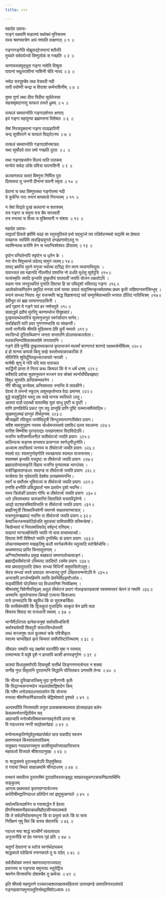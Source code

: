 ```yaml
---
title: ०२२

---
```

महादेव उवाच-  
गाङ्गं वक्ष्यामि माहात्म्यं यथोक्तं मुनिसत्तम  
यस्य श्रवणमात्रेण अघं नश्यति तत्क्षणात् ॥ १ ॥


गङ्गागङ्गेति योब्रूयाद्योजनानां शतैरपि  
मुच्यते सर्वपापेभ्यो विष्णुलोकं स गच्छति ॥ २ ॥


चरणाब्जसमुद्भूता गङ्गा नामेति विश्रुता  
पापानां स्थूलराशीनां नाशिनी चेति नारद ॥ ३ ॥


नर्मदा सरयूश्चैव तथा वेत्रवती नदी  
तापी पयोष्णी चन्द्रा च विपाशा कर्मनाशिनीम् ॥ ४ ॥


पुष्या पूर्णा तथा दीपा विदीपा सूर्यतेजसा  
सहस्रवृषदानात्तु यत्फलं लभते ध्रुवम् ॥ ५ ॥


तत्फलं समवाप्नोति गङ्गादर्शनतः क्षणात्  
इयं गङ्गा महापुण्या ब्रह्मघ्नानां विशेषतः ॥ ६ ॥


तेषां निरययुक्तानां गङ्गा पापप्रहारिणी  
चन्द्र सूर्योपरागे च यत्फलं विद्यतेऽनघ ॥ ७ ॥


तत्फलं समवाप्नोति गङ्गादर्शनमात्रतः  
यथा सूर्योदये तात तमो गच्छति दूरतः ॥ ८ ॥


तथा गङ्गाप्रभावेन विलयं याति पातकम्  
मान्येयं सर्वदा लोके पवित्रा पापनाशिनी ॥ ९ ॥


कल्याणरूपा सततं विष्णुना निर्मिता पुरा  
दिव्यरूपा तु जननी दीनानां पावनी स्मृता ॥ १० ॥


देवानां च यथा विष्णुस्तथा गङ्गोत्तमा नदी  
ये कुर्वन्ति नराः स्नानं माघमासे निरन्तरम् ॥ ११ ॥


न तेषां विद्यते दुःखं कल्पानां च शतत्रयम्  
यत्र गङ्गा च यमुना यत्र चैव सरस्वती  
तत्र स्नात्वा च पीत्वा च मुक्तिभागी न संशयः ॥ १२ ॥


महादेव उवाच-  
त्वद्वार्तां प्रियतो ब्रवीमि यदहं सा स्तुस्तुतिस्ते प्रभो यद्भुञ्जे तव तन्निवेदनमथो यद्यामि सा प्रेष्यता  
यच्छान्तः स्वपिमि त्वदङ्घ्रियुगले दण्डप्रणामोऽस्तु नः  
स्वामिन्यच्च करोमि तेन स भवान्विश्वेश्वरः प्रीयताम् ॥ १३ ॥


दृष्टेन वन्दितेनापि स्पृष्टेन च धृतेन के ।  
नरा येन विमुच्यन्ते तदेतद् यामुनं जलम्॥ १४॥  
तावद् भ्रमन्ति भुवने मनुजा भवोत्थ दारिद्य्र रोग मरण व्यसनाभिभूताः ।  
यावज्जलं तव महानदि नीलनीलं पश्यन्ति नो दधति मूर्धसु सूर्यपुत्रि ॥१५॥  
यत्संस्मृतिः सपदि कृन्तति दुष्कृतौघं पापावलीं जयति योजन लक्षतोऽपि ।  
यन्नाम नाम जगदुच्चरितं पुनाति दिष्ट्या हि सा पथिदृशो भविताद्य गङ्गा ॥१६॥  
आलोकोत्कण्ठितेन प्रमुदित मनसा वर्त्म यस्याः प्रयातं सद्यस्मिन्कृत्यमेतामथ प्रथम कृती जज्ञिवान्स्वर्गसिन्धुम् ।  
स्नानं सन्ध्या निवापः सुर यजनमपि श्राद्ध विप्राशनाद्यं सर्वं सम्पूर्णमेतत्भवति भगवतः प्रीतिदं नातिचित्रम् ॥१७॥  
देवीभूत परं ब्रह्म परमानन्ददायिनी ।  
अर्घं गृहाण मे गङ्गे पापं हर नमोस्तुते ॥१८॥  
साक्षाद्धर्म द्रवौघं मुररिपु चरणाम्भोज पीयूषसारं।  
दुःखस्याब्धेस्तरित्रं सुरमनुजनुतं स्वर्गसोपान मार्गम्।  
सर्वांहोहारि वारि प्रवर गुणगणम्भासि या संवहन्ती।  
तस्यै भागीरथि श्रीमति मुदितमना देवि कुर्वे नमस्ते ॥१९॥  
स्वःसिन्धो दुरिताब्धिमग्न जनता सन्तारणि प्रोल्लसत्कल्लोला।  
मलकान्तिनाशिततमस्तोमे जगत्पावनि ।  
गङ्गे देवि पुनीहि दुष्कृतभयक्रान्तं कृपाभाजनं मातर्मां शरणागतं शरणदे रक्षाथभोभीषितम् ॥२०॥  
हं हो मानस कम्पसे किमु सखे त्रस्तोभयान्नारकात्किं ते  
भीतिरिति श्रुतिर्दुरितकृत्सञ्जायते नारकी ।  
माभैषीः शृणु मे गतिं यदि मया पापाचल  
स्पर्द्धिनी प्राप्ता ते निरयं कथः किमपरं किं मे न धर्मं धनम् ॥२१॥  
सर्वेशादि प्रशंसा मुदमनुभवनं मज्जनं यत्र चोक्तं स्वर्नार्योवीक्ष्यहृष्टा  
विबुध सुरपतिः प्राप्तिसम्भावनेन ।  
नीरे श्रीजह्नु कन्येयम् अनियमरताः स्नान्ति ये तावकीने।  
देवत्वं ते लभन्ते स्फुटम् अशुभकृतोप्यत्र वेदाः प्रमाणम् ॥२२॥  
बुद्धे सद्बुद्धिरेवं भवतु तव सखे मानस स्वस्तिते ऽस्तु।  
आस्तां पादौ पदस्थौ सततमिह युवां साधु दृष्टी च दृष्टी ।  
वाणि प्राणप्रियेधि प्रकट गुण वपुः प्राप्नुहि प्राणि पुष्टिं यस्मात्सर्वैर्भवद्भिः।  
सुखमतुलमहं प्राप्नुवं तीर्थपुण्यम् ॥२३॥  
श्रीजाह्नवी रविसुता परमेष्ठिपुत्री सिन्धुत्रयाभरणतीर्थवर प्रयाग।  
सर्वेश मामनुगृहाण नयस्व चोर्ध्वमन्तस्तमो दशविधं दलय स्वधाम्ना ॥२४॥  
वागीश विष्ण्वीश पुरन्दराद्याः पापप्रणाशाय विदांविदोऽपि।  
भजन्ति यत्तीरमनीलनीलं सतीर्थराजो जयति प्रयागः ॥२५॥  
कलिन्दजा सङ्गम वाप्ययत्र प्रत्यग्गता स्वर्गधुनीधुनोति।  
अध्यात्म तापत्रितयं जनस्य स तीर्थराजो जयति प्रयागः ॥२६॥  
श्यामो वटः श्यामगुणोवृणोति स्वच्छायया श्यामल याजनानाम्।  
श्यामश्रमं कृन्तति यत्रदृष्टः स तीर्थराजो जयति प्रयागः ॥२७॥  
ब्रह्मादयोप्यात्मकृतिं विहाय भजन्ति पुण्यात्मक भागधेयम् ।  
यत्रोज्झितादण्डधरः स्वदण्डं स तीर्थराजो जयति प्रयागः ॥२८॥  
यत्सेवया देव नृदेवतादि देवर्षयः प्रत्यहमामनन्ति।  
स्वर्गं च सर्वोत्तम भूमिराज्यं स तीर्थराजो जयति प्रयागः ॥२९॥  
एनांसि हन्तीति प्रसिद्धवार्ता नाम प्रतापेन दृशो भवन्ति।  
यस्य त्रिलोकीं प्रतताप गोभिः स तीर्थराजो जयति प्रयागः ॥३०॥  
धत्ते ऽभितश्चामर चारुकान्तिं सितासिते यत्रसरिद्वरेण्ये ।  
आद्यो वटश्छत्रमिवातिभाति स तीर्थराजो जयति प्रयागः ॥३१॥  
ब्राह्मीनपुत्री त्रिपथास्त्रिवेणी समागमे साक्षतयागमात्रात् ।  
यत्राप्नुतान्ब्रह्मपदं नयन्ति स तीर्थराजो जयति प्रयागः॥ ३२॥  
केषाञ्चिज्जन्मकोटिर्व्रजति सुवचसां यामियामीति यस्मिन्केषां।  
चित्प्रेप्सतां यं नियतमतियतेद् वर्षवृन्दं वरिष्ठम्।  
यत्प्राप्तं भाग्यलक्षैर्भवति भवति नो वास वाचामवाच्यो।  
दिष्ट्या वेणी विशिष्टो भवति दृगतिथिः कं प्रयाग प्रयागः ॥३३॥  
लोकानामक्षमाणां मखकृतिषु कलौ स्वर्गकामैर्जय स्तुत्यादि स्तोत्रैर्वचोभिः।  
कथममरपद प्राप्ति चिन्तातुराणाम् ।  
अग्निष्टोमाश्वमेध प्रमुख मखफलं सम्यगालोच्यसाङ्गं।  
ब्रह्माद्यैस्तीर्थराजो ऽभिमतद उपदिष्टो ऽयमेव प्रयागः ॥३४॥  
मया प्रमादातुरतादि दोषतः सन्ध्या विधिर्नो समुपासितोऽभूत्।  
चेदत्र सन्ध्यां चरते प्रसादतः सन्ध्यास्तु पूर्णा ऽखिलजन्मनोऽपि मे ॥३५॥  
अन्यत्रापि प्रगर्जन्महिमनि तपसि प्रेमभिर्विप्रकृष्टैर्ध्यातः।  
सङ्कीर्तितो योऽभिमत पद विधातानिशं निर्व्यपेक्षम्म् ।  
श्रीमत्पांशुं त्रिवेणीपरिवृढम् अतुलं तीर्थराजं प्रयागं गोलङ्कारप्रकाशं स्वयममरवरं चेतनं तं नमामि ॥३६॥  
अस्माभिः सुतपोन्वतप्त किमहो एज्यन्त किंवाध्वराः  
पात्रे दानमदायि किं बहुविधं किं वा सुराश्चार्चिताः  
किं सत्तीर्थमसेवि किं द्विजकुलं पूजादिभिः सत्कृतं येन प्रापि सदा  
शिवस्य शिवदा सा राजधानी स्वयम् ॥ ३७ ॥


भाग्यैर्मेऽधिगता ह्यनेकजनुषां सर्वाघविध्वंसिनी  
सर्वाश्चर्यमयी शिवपुरी संसारसिन्धोस्तरी  
लब्धं सज्जनुषः फलं कुलमलं चक्रे पवित्रीकृतः  
स्वात्मा चाप्यखिलं कृतं किमपरं सर्वोपरिष्टात्स्थितम् ॥ ३८ ॥


जीवन्नरः पश्यति भद्र लक्षमेवं वदन्तीति मृषा न यस्मात्  
तस्मान्मया वै वपुषे दृशे न प्राप्तापि काशी क्षणभङ्गुरेण ॥ ३९ ॥


काश्यां विधातुममरैरपि दिव्यभूमौ सत्तीर्थ लिङ्गगणनार्चनता न शक्या  
यानीह गुप्त विवृतानि पुरातनानि सिद्धानि योजितकरः प्रणमामि तेभ्यः ॥ ४० ॥


किं भीत्या दुरितव्रजात्किमु मुदा पुण्यैरगण्यैः कृतैः  
किं विद्याभ्यसनान्मदेन जडतादोषाद्विषादेन किम्  
किं गर्वेण धनोदयादधनतातापेन किं भोजनाः  
स्नात्वा श्रीमणिकर्णिकापयसि चेद्विश्वेश्वरो दृश्यते ॥ ४१ ॥


अल्पस्फीति निरामयापि तनुता प्रव्यक्तशक्यात्मता प्रोत्साहाढ्य बलेन  
केवलमनोरागद्वितीयेन यत्  
अप्राप्यापि मनोरथैरविषयास्वप्नप्रवृत्तेरपि प्राप्ता सा  
पि गदाधरस्य नगरी सद्योपवर्गप्रदा ॥ ४२ ॥


मन्येनात्मकृतिर्नपूर्वपुरुषप्राप्तेर्बलं चात्र यन्नापीदं स्वजन  
प्रमाणमचलं किंस्वापतापादिकम्  
यादुष्प्राप गयाप्रयागयमुना काशीसुपर्वागमात्प्राप्तिस्तत्र  
महाफलो विजयते श्रीशारदानुग्रहः ॥ ४३ ॥


यः श्राद्धसमये दूरात्स्मृतोऽपि पितृमुक्तिदः  
तं गयायां स्थितं साक्षान्नमामि श्रीगदाधरम् ॥ ४४ ॥


पन्थानं समतीत्य दुस्तरमिमं दूरादवीयस्तरङ्क्षुद्र व्याघ्रतरक्षुकण्टकफणिप्रत्यार्थिभिः  
सङ्कुलम्  
आगत्य प्रथमव्ययं कृपणवाग्याचेज्जनः  
कर्परीश्रीमद्वारिगदाधर प्रतिदिनं त्वां द्रष्टुमुत्कण्ठते ॥ ४५ ॥


सर्वात्मन्निजदर्शनेन च गयाश्राद्धेन वै देवताः  
प्रीणन्विश्वमनीहवत्कथमिहौदासीन्यमालम्बसे  
किं ते सर्वदनिर्दयत्वमधुना किं वा प्रभुत्वं कलेः किं वा सत्व  
निरीक्षणं नृषु चिरं किं वास्य सेवारुचिः ॥ ४६ ॥


गदाधर मया श्राद्धं सञ्चीर्णं त्वत्प्रसादतः  
अनुजानीहि मां देव गमनाय गृहं प्रति ॥ ४७ ॥


चतुर्णां देवतानां च स्तोत्रं स्वर्गार्थदायकम्  
श्राद्धकाले पठेन्नित्यं स्नानकाले तु यः पठेत् ॥ ४८ ॥


सर्वतीर्थसमं स्नानं श्रवणात्पठनाज्जपात्  
प्रयागस्य च गङ्गाया यमुनायाः स्तुतेर्द्विज  
श्रवणेन विनश्यन्ति दोषाश्चैव तु कर्मजाः ॥ ४९ ॥


इति श्रीपाद्मे महापुराणे पञ्चपञ्चाशतसहस्रसंहितायां उत्तरखण्डे उमापतिनारदसंवादे गङ्गाप्रयागयमुनास्तुतिर्नामद्वाविंशोऽध्यायः २२